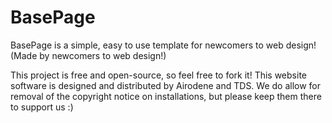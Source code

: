 # BasePage
BasePage is a simple, easy to use template for newcomers to web design! (Made by newcomers to web design!)

This project is free and open-source, so feel free to fork it!
This website software is designed and distributed by Airodene and TDS. We do allow for removal of the copyright notice on installations, but please keep them there to support us :)
